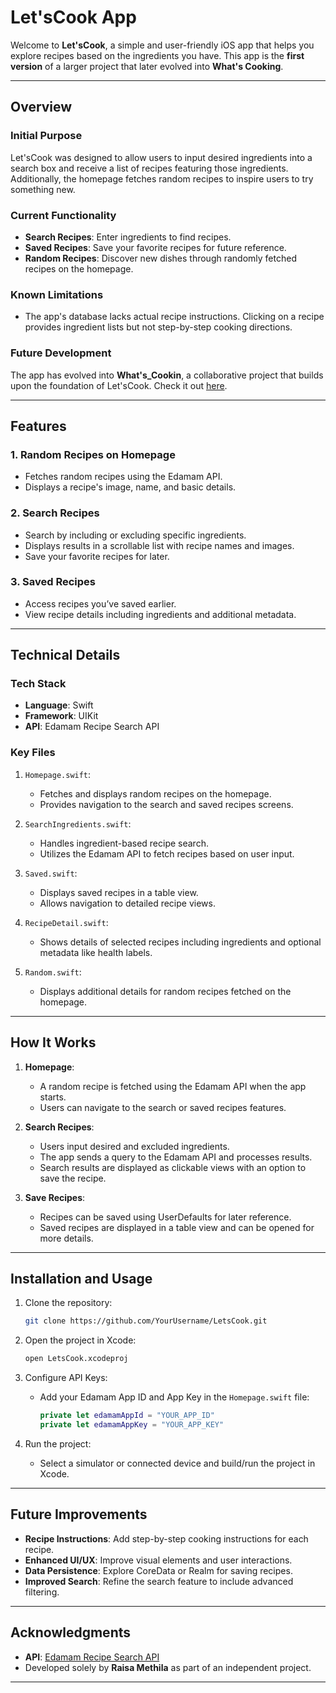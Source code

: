 # Let'sCook App

Welcome to **Let'sCook**, a simple and user-friendly iOS app that helps you explore recipes based on the ingredients you have. This app is the **first version** of a larger project that later evolved into **What's Cooking**.

---

## Overview

### Initial Purpose
Let'sCook was designed to allow users to input desired ingredients into a search box and receive a list of recipes featuring those ingredients. Additionally, the homepage fetches random recipes to inspire users to try something new.

### Current Functionality
- **Search Recipes**: Enter ingredients to find recipes.
- **Saved Recipes**: Save your favorite recipes for future reference.
- **Random Recipes**: Discover new dishes through randomly fetched recipes on the homepage.

### Known Limitations
- The app's database lacks actual recipe instructions. Clicking on a recipe provides ingredient lists but not step-by-step cooking directions.

### Future Development
The app has evolved into **What's_Cookin**, a collaborative project that builds upon the foundation of Let'sCook. Check it out [here](https://github.com/JQuanMoodie/Whats_Cookin).

---

## Features

### 1. **Random Recipes on Homepage**
- Fetches random recipes using the Edamam API.
- Displays a recipe's image, name, and basic details.

### 2. **Search Recipes**
- Search by including or excluding specific ingredients.
- Displays results in a scrollable list with recipe names and images.
- Save your favorite recipes for later.

### 3. **Saved Recipes**
- Access recipes you’ve saved earlier.
- View recipe details including ingredients and additional metadata.

---

## Technical Details

### Tech Stack
- **Language**: Swift
- **Framework**: UIKit
- **API**: Edamam Recipe Search API

### Key Files
1. `Homepage.swift`:
   - Fetches and displays random recipes on the homepage.
   - Provides navigation to the search and saved recipes screens.

2. `SearchIngredients.swift`:
   - Handles ingredient-based recipe search.
   - Utilizes the Edamam API to fetch recipes based on user input.

3. `Saved.swift`:
   - Displays saved recipes in a table view.
   - Allows navigation to detailed recipe views.

4. `RecipeDetail.swift`:
   - Shows details of selected recipes including ingredients and optional metadata like health labels.

5. `Random.swift`:
   - Displays additional details for random recipes fetched on the homepage.

---

## How It Works
1. **Homepage**:
   - A random recipe is fetched using the Edamam API when the app starts.
   - Users can navigate to the search or saved recipes features.

2. **Search Recipes**:
   - Users input desired and excluded ingredients.
   - The app sends a query to the Edamam API and processes results.
   - Search results are displayed as clickable views with an option to save the recipe.

3. **Save Recipes**:
   - Recipes can be saved using UserDefaults for later reference.
   - Saved recipes are displayed in a table view and can be opened for more details.

---

## Installation and Usage

1. Clone the repository:
   ```bash
   git clone https://github.com/YourUsername/LetsCook.git
   ```

2. Open the project in Xcode:
   ```bash
   open LetsCook.xcodeproj
   ```

3. Configure API Keys:
   - Add your Edamam App ID and App Key in the `Homepage.swift` file:
     ```swift
     private let edamamAppId = "YOUR_APP_ID"
     private let edamamAppKey = "YOUR_APP_KEY"
     ```

4. Run the project:
   - Select a simulator or connected device and build/run the project in Xcode.

---

## Future Improvements
- **Recipe Instructions**: Add step-by-step cooking instructions for each recipe.
- **Enhanced UI/UX**: Improve visual elements and user interactions.
- **Data Persistence**: Explore CoreData or Realm for saving recipes.
- **Improved Search**: Refine the search feature to include advanced filtering.

---

## Acknowledgments
- **API**: [Edamam Recipe Search API](https://developer.edamam.com/)
- Developed solely by **Raisa Methila** as part of an independent project.

---

